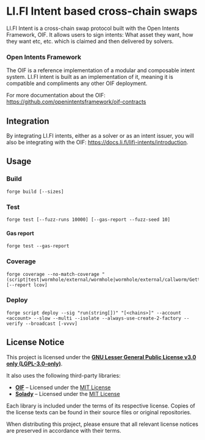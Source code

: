 # LI.FI Intent based cross-chain swaps

LI.FI Intent is a cross-chain swap protocol built with the Open Intents Framework, OIF. It allows users to sign intents: What asset they want, how they want etc, etc. which is claimed and then delivered by solvers.

### Open Intents Framework

The OIF is a reference implementation of a modular and composable intent system. LI.FI intent is built as an implementation of it, meaning it is compatible and compliments any other OIF deployment.

For more documentation about the OIF: https://github.com/openintentsframework/oif-contracts

## Integration

By integrating LI.FI intents, either as a solver or as an intent issuer, you will also be integrating with the OIF: https://docs.li.fi/lifi-intents/introduction. 

## Usage

### Build

```shell
forge build [--sizes]
```

### Test

```shell
forge test [--fuzz-runs 10000] [--gas-report --fuzz-seed 10]
```

#### Gas report
```shell
forge test --gas-report
```

### Coverage

```shell
forge coverage --no-match-coverage "(script|test|wormhole/external/wormhole|wormhole/external/callworm/GettersGetter)" [--report lcov]
```

### Deploy

```shell
forge script deploy --sig "run(string[])" "[<chains>]" --account <account> --slow --multi --isolate --always-use-create-2-factory --verify --broadcast [-vvvv]
```

## License Notice

This project is licensed under the **[GNU Lesser General Public License v3.0 only (LGPL-3.0-only)](/LICENSE)**.

It also uses the following third-party libraries:

- **[OIF](https://github.com/openintentsframework/oif-contracts)** – Licensed under the [MIT License](https://opensource.org/licenses/MIT)
- **[Solady](https://github.com/Vectorized/solady)** – Licensed under the [MIT License](https://opensource.org/licenses/MIT)

Each library is included under the terms of its respective license. Copies of the license texts can be found in their source files or original repositories.

When distributing this project, please ensure that all relevant license notices are preserved in accordance with their terms.
